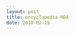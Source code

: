 ```yaml
---
layout: post
title: encyclopedia-RDA
date: 2018-02-19
---
```


<div class="show>Encyclopedia book in RDA format </div>
            
